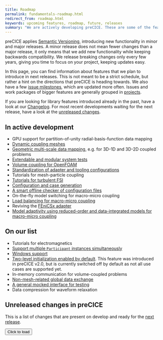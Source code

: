 ```yaml
---
title: Roadmap
permalink: fundamentals-roadmap.html
redirect_from: roadmap.html
keywords: upcoming features, roadmap, future, releases
summary: "We are actively developing preCICE. These are some of the features you can expect in the future."
---
```


preCICE applies [Semantic Versioning](https://semver.org/), introducing new functionality in minor and major releases. A minor release does not mean fewer changes than a major release, it only means that we add new functionality while keeping backwards compatibility. We release breaking changes only every few years, giving you time to focus on your project, keeping updates easy.

In this page, you can find information about features that we plan to introduce in next releases. This is not meant to be a strict schedule, but rather a hint on the directions that preCICE is heading towards. We also have a few [issue milestones](https://github.com/precice/precice/milestones), which are updated more often. Issues and work packages of bigger features are generally grouped in [projects](https://github.com/precice/precice/projects).

If you are looking for library features introduced already in the past, have a look at our [Changelog](https://github.com/precice/precice/blob/develop/CHANGELOG.md).
For most recent developments waiting for the next release, have a look at the [unreleased changes](#changelog).

## In active development

- GPU support for partition-of-unity radial-basis-function data mapping
- [Dynamic coupling meshes](https://github.com/precice/precice/projects/20)
- [Geometric multi-scale data mapping](https://github.com/orgs/precice/projects/14), e.g. for 3D-1D and 3D-2D coupled problems
- [Extendable and modular system tests](https://github.com/orgs/precice/projects/12)
- [Volume coupling for OpenFOAM](https://github.com/orgs/precice/projects/9)
- [Standardization of adapter and tooling configurations](https://github.com/precice/preeco-orga/issues/18)
- Tutorials for mesh-particle coupling
- [Tutorials for turbulent FSI](https://github.com/precice/tutorials/pull/643)
- [Configuration and case generation](https://github.com/precice/preeco-orga/issues/2)
- [A smart offline checker of configuration files](https://github.com/precice/preeco-orga/issues/1)
- On-the-fly model switching for macro-micro coupling
- [Load balancing for macro-micro coupling](https://github.com/precice/micro-manager/pull/141)
- Reviving the [FEniCSx adapter](https://github.com/precice/fenicsx-adapter)
- [Model adaptivity using reduced-order and data-integrated models for macro-micro coupling](https://github.com/precice/micro-manager/milestone/3)

## On our list

- Tutorials for electromagnetics
- [Support multiple `Participant` instances simultaneously](https://github.com/precice/precice/projects/8)
- [Windows support](https://github.com/precice/precice/issues/200)
- [Two-level initialization enabled by default](https://github.com/precice/precice/issues/633). This feature was introduced in preCICE v2.0, but is currently switched off by default as not all use cases are supported yet.
- In-memory communication for volume-coupled problems
- [Non-mesh-related global data exchange](couple-your-code-global-data.html)
- [A general mocked interface for testing](https://github.com/precice/preeco-orga/issues/4)
- Data compression for waveform relaxation

## Unreleased changes in preCICE

This is a list of changes that are present on develop and ready for the [next release](dev-docs-release-strategy.html#release-schedule).

<div id="changelog">
  <button id="loadBtn" class="btn btn-default">Click to load</button>
  <span id="spinner" style="text-align:center; display:none"><i class="fa fa-spinner fa-spin fa-3x"></i></span></div>
  <script src="https://cdn.jsdelivr.net/npm/marked/marked.min.js"></script>
  <script>
  async function loadMarkdownFiles() {
      document.getElementById("loadBtn").style.display = "none";
      document.getElementById("loadBtn").addEventListener("click", null);
      document.getElementById("spinner").style.display = "block";
      const folder = await fetch("https://api.github.com/repos/precice/precice/contents/docs/changelog");
      const files = await folder.json();
      const mdFiles = files.filter(f => /^\d+\.md$/.test(f.name));
      const entries = await Promise.all(mdFiles.map(async (file) => {
        const prNumber = file.name.replace(".md", "");
        const entry = await fetch(file.download_url);
        const text = await entry.text();
        const html = marked.parse(text);
        // Use dummy div to extract li
        const temp = document.createElement("div");
        temp.innerHTML = html;
        return Array.from(temp.querySelectorAll("li")).map(li => {
            li.innerHTML += ` (<a target="_blank" href="https://github.com/precice/precice/pull/${prNumber}">#${prNumber}</a>)`
            return li.outerHTML });
      }));
      document.getElementById("changelog").innerHTML = "<ul>" + entries.flat().sort().join("\n") + "</ul>";
    }
    document.getElementById("loadBtn").addEventListener("click", loadMarkdownFiles);
  </script>
